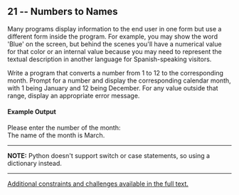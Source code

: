 ## 21 -- Numbers to Names
Many programs display information to the end user in
one form but use a different form inside the program.
For example, you may show the word 'Blue' on the
screen, but behind the scenes you'll have a numerical
value for that color or an internal value because you
may need to represent the textual description in
another language for Spanish-speaking visitors.

Write a program that converts a number from 1 to 12 to
the corresponding month. Prompt for a number and
display the corresponding calendar month, with 1 being
January and 12 being December. For any value outside
that range, display an appropriate error message.


#### Example Output
Please enter the number of the month:  
The name of the month is March.

***
**NOTE:** Python doesn't support switch or case statements, so using a dictionary instead.

***
[Additional constraints and challenges available in the full text.](https://www.amazon.com/Exercises-Programmers-Challenges-Develop-Coding/dp/1680501224)
